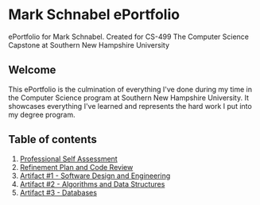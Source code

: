 # Mark Schnabel ePortfolio

ePortfolio for Mark Schnabel. Created for CS-499 The Computer Science Capstone at Southern New Hampshire University

## Welcome

This ePortfolio is the culmination of everything I've done during my time in the Computer Science program at Southern New Hampshire University. It showcases everything I've learned and represents the hard work I put into my degree program.

## Table of contents
1. [Professional Self Assessment](./self-assessment.html)
2. [Refinement Plan and Code Review](./code-review-and-refinement-plan.html)
3. [Artifact #1 - Software Design and Engineering](./artifact-1.html)
4. [Artifact #2 - Algorithms and Data Structures](./artifact-2.html)
5. [Artifact #3 - Databases](./artifact-3.html)
